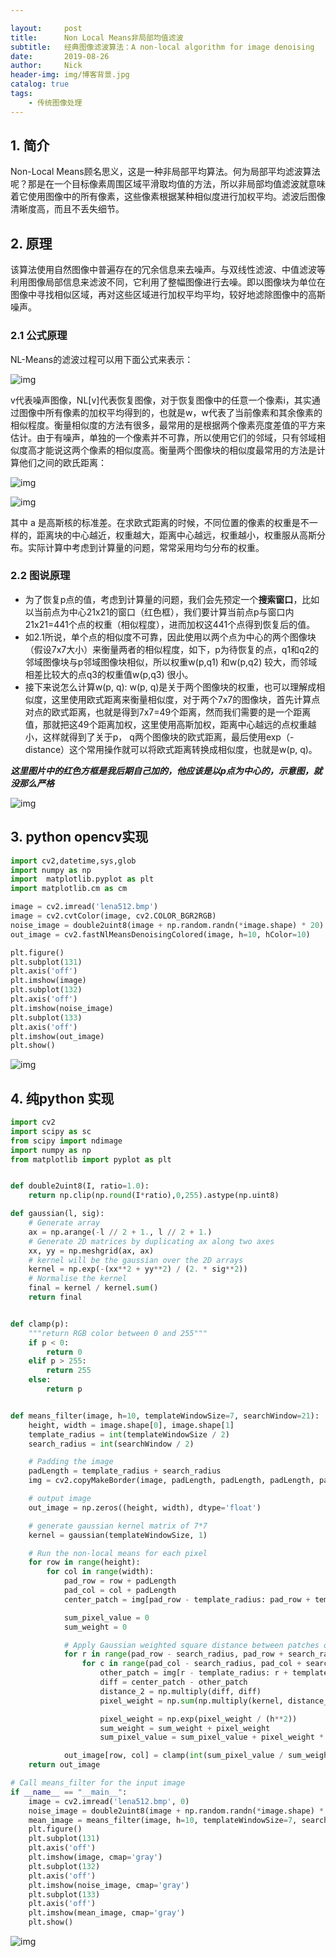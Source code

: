 ```yaml
---

layout:     post
title:      Non Local Means非局部均值滤波
subtitle:   经典图像滤波算法：A non-local algorithm for image denoising
date:       2019-08-26
author:     Nick
header-img: img/博客背景.jpg
catalog: true
tags:
    - 传统图像处理
---
```


## 1. 简介

Non-Local Means顾名思义，这是一种非局部平均算法。何为局部平均滤波算法呢？那是在一个目标像素周围区域平滑取均值的方法，所以非局部均值滤波就意味着它使用图像中的所有像素，这些像素根据某种相似度进行加权平均。滤波后图像清晰度高，而且不丢失细节。

## 2. 原理

该算法使用自然图像中普遍存在的冗余信息来去噪声。与双线性滤波、中值滤波等利用图像局部信息来滤波不同，它利用了整幅图像进行去噪。即以图像块为单位在图像中寻找相似区域，再对这些区域进行加权平均平均，较好地滤除图像中的高斯噪声。

### 2.1 公式原理

NL-Means的滤波过程可以用下面公式来表示：

![img](C:\Users\CV\Documents\GitHub\niecongchong.github.io\img\2019-08-26-2.png)

v代表噪声图像，NL[v]代表恢复图像，对于恢复图像中的任意一个像素i，其实通过图像中所有像素的加权平均得到的，也就是w，w代表了当前像素和其余像素的相似程度。衡量相似度的方法有很多，最常用的是根据两个像素亮度差值的平方来估计。由于有噪声，单独的一个像素并不可靠，所以使用它们的邻域，只有邻域相似度高才能说这两个像素的相似度高。衡量两个图像块的相似度最常用的方法是计算他们之间的欧氏距离：

![img](C:\Users\CV\Documents\GitHub\niecongchong.github.io\img\2019-08-26-3.png)

![img](C:\Users\CV\Documents\GitHub\niecongchong.github.io\img\2019-08-26-4.png)

其中 a 是高斯核的标准差。在求欧式距离的时候，不同位置的像素的权重是不一样的，距离块的中心越近，权重越大，距离中心越远，权重越小，权重服从高斯分布。实际计算中考虑到计算量的问题，常常采用均匀分布的权重。

### 2.2 图说原理

* 为了恢复p点的值，考虑到计算量的问题，我们会先预定一个**搜索窗口**，比如以当前点为中心21x21的窗口（红色框），我们要计算当前点p与窗口内21x21=441个点的权重（相似程度），进而加权这441个点得到恢复后的值。
* 如2.1所说，单个点的相似度不可靠，因此使用以两个点为中心的两个图像块（假设7x7大小）来衡量两者的相似程度，如下，p为待恢复的点，q1和q2的邻域图像块与p邻域图像块相似，所以权重w(p,q1) 和w(p,q2) 较大，而邻域相差比较大的点q3的权重值w(p,q3) 很小。
* 接下来说怎么计算w(p, q): w(p, q)是关于两个图像块的权重，也可以理解成相似度，这里使用欧式距离来衡量相似度，对于两个7x7的图像块，首先计算点对点的欧式距离，也就是得到7x7=49个距离，然而我们需要的是一个距离值，那就把这49个距离加权，这里使用高斯加权，距离中心越远的点权重越小，这样就得到了关于p， q两个图像块的欧式距离，最后使用exp（-distance）这个常用操作就可以将欧式距离转换成相似度，也就是w(p, q)。

***这里图片中的红色方框是我后期自己加的，他应该是以p点为中心的，示意图，就没那么严格***

![img](C:\Users\CV\Documents\GitHub\niecongchong.github.io\img\2019-08-26-5.png)

## 3. python opencv实现

```python
import cv2,datetime,sys,glob
import numpy as np
import  matplotlib.pyplot as plt
import matplotlib.cm as cm

image = cv2.imread('lena512.bmp')
image = cv2.cvtColor(image, cv2.COLOR_BGR2RGB)
noise_image = double2uint8(image + np.random.randn(*image.shape) * 20)
out_image = cv2.fastNlMeansDenoisingColored(image, h=10, hColor=10)

plt.figure()
plt.subplot(131)
plt.axis('off')
plt.imshow(image)
plt.subplot(132)
plt.axis('off')
plt.imshow(noise_image)
plt.subplot(133)
plt.axis('off')
plt.imshow(out_image)
plt.show()  
```

![img](C:\Users\CV\Documents\GitHub\niecongchong.github.io\img\2019-08-26-1.png)

## 4. 纯python 实现

```python
import cv2
import scipy as sc
from scipy import ndimage
import numpy as np
from matplotlib import pyplot as plt


def double2uint8(I, ratio=1.0):
    return np.clip(np.round(I*ratio),0,255).astype(np.uint8)

def gaussian(l, sig):
    # Generate array
    ax = np.arange(-l // 2 + 1., l // 2 + 1.)
    # Generate 2D matrices by duplicating ax along two axes
    xx, yy = np.meshgrid(ax, ax)
    # kernel will be the gaussian over the 2D arrays
    kernel = np.exp(-(xx**2 + yy**2) / (2. * sig**2))
    # Normalise the kernel
    final = kernel / kernel.sum()
    return final


def clamp(p):
    """return RGB color between 0 and 255"""
    if p < 0:
        return 0
    elif p > 255:
        return 255
    else:
        return p


def means_filter(image, h=10, templateWindowSize=7, searchWindow=21):
    height, width = image.shape[0], image.shape[1]
    template_radius = int(templateWindowSize / 2)
    search_radius = int(searchWindow / 2)

    # Padding the image
    padLength = template_radius + search_radius
    img = cv2.copyMakeBorder(image, padLength, padLength, padLength, padLength, cv2.BORDER_CONSTANT, value=255)

    # output image
    out_image = np.zeros((height, width), dtype='float')

    # generate gaussian kernel matrix of 7*7
    kernel = gaussian(templateWindowSize, 1)

    # Run the non-local means for each pixel
    for row in range(height):
        for col in range(width):
            pad_row = row + padLength
            pad_col = col + padLength
            center_patch = img[pad_row - template_radius: pad_row + template_radius + 1, pad_col - template_radius: pad_col + template_radius + 1]

            sum_pixel_value = 0
            sum_weight = 0

            # Apply Gaussian weighted square distance between patches of 7*7 in a window of 21*21
            for r in range(pad_row - search_radius, pad_row + search_radius):
                for c in range(pad_col - search_radius, pad_col + search_radius):
                    other_patch = img[r - template_radius: r + template_radius + 1, c - template_radius: c + template_radius + 1]
                    diff = center_patch - other_patch
                    distance_2 = np.multiply(diff, diff)
                    pixel_weight = np.sum(np.multiply(kernel, distance_2))

                    pixel_weight = np.exp(pixel_weight / (h**2))
                    sum_weight = sum_weight + pixel_weight
                    sum_pixel_value = sum_pixel_value + pixel_weight * img[r, c]

            out_image[row, col] = clamp(int(sum_pixel_value / sum_weight))
    return out_image

# Call means_filter for the input image
if __name__ == "__main__":
    image = cv2.imread('lena512.bmp', 0)
    noise_image = double2uint8(image + np.random.randn(*image.shape) * 20)
    mean_image = means_filter(image, h=10, templateWindowSize=7, searchWindow=5)
    plt.figure()
    plt.subplot(131)
    plt.axis('off')
    plt.imshow(image, cmap='gray')
    plt.subplot(132)
    plt.axis('off')
    plt.imshow(noise_image, cmap='gray')
    plt.subplot(133)
    plt.axis('off')
    plt.imshow(mean_image, cmap='gray')
    plt.show()
```

![img](C:\Users\CV\Documents\GitHub\niecongchong.github.io\img\2019-08-26-6.png)